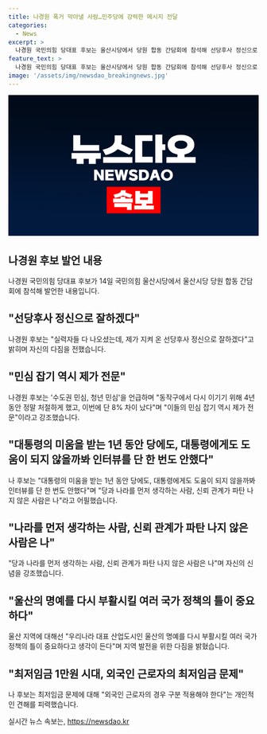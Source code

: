 ```yaml
---
title: 나경원 폭거 막아낼 사람…민주당에 강력한 메시지 전달
categories:
  - News
excerpt: >
  나경원 국민의힘 당대표 후보는 울산시당에서 당원 합동 간담회에 참석해 선당후사 정신으로 잘하겠다고 밝혔다. 또한, 민주당의 의회 폭거를 막고 수도권 민심과 청년 민심을 언급하며, 울산의 명예를 되찾기 위한 다짐과 최저임금 등에 대한 개인적 견해를 피력했다. 나 후보는 선당후사 정신을 강조하며 당과 나라를 먼저 생각하는 사람이라고 어필했으며 지지를 호소했다.
feature_text: >
  나경원 국민의힘 당대표 후보는 울산시당에서 당원 합동 간담회에 참석해 선당후사 정신으로 잘하겠다고 밝혔다. 또한, 민주당의 의회 폭거를 막고 수도권 민심과 청년 민심을 언급하며, 울산의 명예를 되찾기 위한 다짐과 최저임금 등에 대한 개인적 견해를 피력했다. 나 후보는 선당후사 정신을 강조하며 당과 나라를 먼저 생각하는 사람이라고 어필했으며 지지를 호소했다.
image: '/assets/img/newsdao_breakingnews.jpg'
---
```


<p><img src="/assets/img/newsdao_breakingnews.jpg" alt="koreaapp 속보" /></p>

<h2 data-ke-size="size26">나경원 후보 발언 내용</h2>

<p data-ke-size="size16">나경원 국민의힘 당대표 후보가 14일 국민의힘 울산시당에서 울산시당 당원 합동 간담회에 참석해 발언한 내용입니다.</p>

<h2 data-ke-size="size24">"선당후사 정신으로 잘하겠다" </h2>

<p data-ke-size="size16">나경원 후보는 "실력자들 다 나오셨는데, 제가 지켜 온 선당후사 정신으로 잘하겠다"고 밝히며 자신의 다짐을 전했습니다.</p>

<h2 data-ke-size="size24">"민심 잡기 역시 제가 전문" </h2>

<p data-ke-size="size16">나경원 후보는 '수도권 민심, 청년 민심'을 언급하며 "동작구에서 다시 이기기 위해 4년 동안 정말 처절하게 했고, 이번에 단 8% 차이 났다"며 "이들의 민심 잡기 역시 제가 전문"이라고 강조했습니다.</p>

<h2 data-ke-size="size24">"대통령의 미움을 받는 1년 동안 당에도, 대통령에게도 도움이 되지 않을까봐 인터뷰를 단 한 번도 안했다" </h2>

<p data-ke-size="size16">나 후보는 "대통령의 미움을 받는 1년 동안 당에도, 대통령에게도 도움이 되지 않을까봐 인터뷰를 단 한 번도 안했다"며 "당과 나라를 먼저 생각하는 사람, 신뢰 관계가 파탄 나지 않은 사람은 나"라고 어필했습니다.</p>

<h2 data-ke-size="size24">"나라를 먼저 생각하는 사람, 신뢰 관계가 파탄 나지 않은 사람은 나" </h2>

<p data-ke-size="size16">"당과 나라를 먼저 생각하는 사람, 신뢰 관계가 파탄 나지 않은 사람은 나"며 자신의 신념을 강조했습니다.</p>

<h2 data-ke-size="size24">"울산의 명예를 다시 부활시킬 여러 국가 정책의 틀이 중요하다" </h2>

<p data-ke-size="size16">울산 지역에 대해선 "우리나라 대표 산업도시인 울산의 명예를 다시 부활시킬 여러 국가 정책의 틀이 중요하다고 생각이 든다"며 지역 발전을 위한 다짐을 밝혔습니다.</p>

<h2 data-ke-size="size24">"최저임금 1만원 시대, 외국인 근로자의 최저임금 문제" </h2>

<p data-ke-size="size16">나 후보는 최저임금 문제에 대해 "외국인 근로자의 경우 구분 적용해야 한다"는 개인적인 견해를 피력했습니다.</p>
실시간 뉴스 속보는, <a href="https://newsdao.kr" rel="dofollow">https://newsdao.kr</a>



